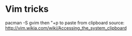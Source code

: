 # Vim tricks
pacman -S gvim
then "+p to paste from clipboard
source: http://vim.wikia.com/wiki/Accessing_the_system_clipboard
